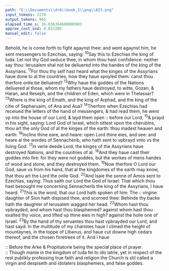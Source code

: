 ```yaml
---
path: "E:\\Documents\\drb\\book_1\\png\\823.png"
input_tokens: 2270
output_tokens: 965
elapsed_time_s: 16.636364600000903
approx_cost_usd: 0.021285
manual_edit: false
---
```

Behold, he is come forth to fight agaynst thee: and went agaynst him, he sent messengers to Ezechias, saying: <sup>10</sup>Say this to Ezechias the king of Iuda: Let not thy God seduce thee, in whom thou hast confidence: neither say thou: Ierusalem shal not be deliuered into the handes of the king of the Assyrians. <sup>11</sup>For thou thy self hast heard what the kinges of the Assyrians haue done to al the countries, how they haue spoyled them: canst thou therfore onlie be deliuered? <sup>12</sup>Why haue the goddes of the Nations deliuered al those, whom my fathers haue destroyed, to witte, Gozan, & Haran, and Reseph, and the children of Eden, which were in Thelassar? <sup>13</sup>Where is the king of Emath, and the king of Arphad, and the king of the citie of Sepharuaim, of Ana and Aua? <sup>14</sup>Therfore when Ezechias had receiued the letters of the hand of messengers, & had read them, he went vp into the house of our Lord, & layd them open :: before our Lord, <sup>15</sup>& prayd in his sight, saying: Lord God of Israel, which sittest vpon the cherubins, thou art the only God of al the kinges of the earth: thou madest heauen and earth: <sup>16</sup>Incline thine eare, and heare: open Lord thine eies, and see: and heare al the wordes of Sennacherib, who hath sent to vpbrayd vnto vs the liuing God. <sup>17</sup>In verie deede Lord, the kinges of the Assyrians haue destroyed Nations, and the countries of al. <sup>18</sup>And they haue cast their goddes into fire: for they were not goddes, but the workes of mens handes of wood and stone, and they destroyed them. <sup>19</sup>Now therfore O Lord our God, saue vs from his hand, that al the kingdomes of the earth may know, that thou art the Lord the onlie God. <sup>20</sup>And Isaie the sonne of Amos sent to Ezechias, saying: Thus saith our Lord the God of Israel: That which thou hast besought me concerning Sennacherib the king of the Assyrians, I haue heard. <sup>21</sup>This is the word, that our Lord hath spoken of him: The :: virgine daughter of Sion hath dispised thee, and scorned thee: Behinde thy backe hath the daughter of Ierusalem wagged her head. <sup>22</sup>Whom hast thou vpbrayded, and whom hast thou blasphemed? against whom hast thou exalted thy voice, and lifted vp thine eies in high? against the holie one of Israel. <sup>23</sup>By the hand of thy seruantes thou hast vpbrayded our Lord, and hast sayd: In the multitude of my chariotes haue I climed the height of mountaynes, in the toppe of Libanus, and haue cut downe high cedars thereof, and the chosen firretrees of it. And I haue

<aside>:: Before the Arke & Propitiatorie being the special place of prayer.</aside>

<aside>:: Though manie in the kingdom of Iuda fel to ido latrie, yet in respect of the rest publikly professing true faith and religion the Church is stil called a virgin and despiseth and idolaters blasphemers, and false goddes.</aside>

[^1]: Though manie in the kingdom of Iuda fel to ido latrie, yet in respect of the rest publikly professing true faith and religion the Church is stil called a virgin and despiseth and idolaters blasphemers, and false goddes.